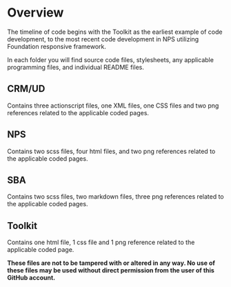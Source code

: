 # Overview
<p>The timeline of code begins with the Toolkit as the earliest example of code development, to the most recent code development in NPS utilizing Foundation responsive framework.<p>
<p>In each folder you will find source code files, stylesheets, any applicable programming files, and individual README files.</p>
  
## CRM/UD
<p>Contains three actionscript files, one XML files, one CSS files and two png references related to the applicable coded pages.</p>

## NPS
<p>Contains two scss files, four html files, and two png references related to the applicable coded pages.</p>

## SBA
<p>Contains two scss files, two markdown files, three png references related to the applicable coded pages.</p>

## Toolkit
<p>Contains one html file, 1 css file and 1 png reference related to the applicable coded page.</p>



<b>These files are not to be tampered with or altered in any way. No use of these files may be used without direct permission from the user of this GitHub account.</b>
